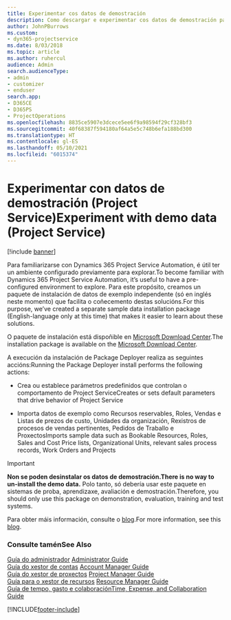```yaml
---
title: Experimentar cos datos de demostración
description: Como descargar e experimentar cos datos de demostración para Project Service Automation.
author: JohnPBurrows
ms.custom:
- dyn365-projectservice
ms.date: 8/03/2018
ms.topic: article
ms.author: ruhercul
audience: Admin
search.audienceType:
- admin
- customizer
- enduser
search.app:
- D365CE
- D365PS
- ProjectOperations
ms.openlocfilehash: 8835ce5907e3dcece5ee6f9a98594f29cf328bf3
ms.sourcegitcommit: 40f68387f594180af64a5e5c748b6efa188bd300
ms.translationtype: HT
ms.contentlocale: gl-ES
ms.lasthandoff: 05/10/2021
ms.locfileid: "6015374"
---
```

# <a name="experiment-with-demo-data-project-service"></a><span data-ttu-id="86072-103">Experimentar con datos de demostración (Project Service)</span><span class="sxs-lookup"><span data-stu-id="86072-103">Experiment with demo data (Project Service)</span></span>

[!include [banner](../includes/psa-now-project-operations.md)]

<span data-ttu-id="86072-104">Para familiarizarse con Dynamics 365 Project Service Automation, é útil ter un ambiente configurado previamente para explorar.</span><span class="sxs-lookup"><span data-stu-id="86072-104">To become familiar with Dynamics 365 Project Service Automation, it’s useful to have a pre-configured environment to explore.</span></span> <span data-ttu-id="86072-105">Para este propósito, creamos un paquete de instalación de datos de exemplo independente (só en inglés neste momento) que facilita o coñecemento destas solucións.</span><span class="sxs-lookup"><span data-stu-id="86072-105">For this purpose, we’ve created a separate sample data installation package (English-language only at this time) that makes it easier to learn about these solutions.</span></span> 

<span data-ttu-id="86072-106">O paquete de instalación está dispoñible en [Microsoft Download Center](https://go.microsoft.com/fwlink/?linkid=859966).</span><span class="sxs-lookup"><span data-stu-id="86072-106">The installation package is available on the [Microsoft Download Center](https://go.microsoft.com/fwlink/?linkid=859966).</span></span>  

<span data-ttu-id="86072-107">A execución da instalación de Package Deployer realiza as seguintes accións:</span><span class="sxs-lookup"><span data-stu-id="86072-107">Running the Package Deployer install performs the following actions:</span></span> 
  
-   <span data-ttu-id="86072-108">Crea ou establece parámetros predefinidos que controlan o comportamento de Project Service</span><span class="sxs-lookup"><span data-stu-id="86072-108">Creates or sets default parameters that drive behavior of Project Service</span></span>  
  
-   <span data-ttu-id="86072-109">Importa datos de exemplo como Recursos reservables, Roles, Vendas e Listas de prezos de custo, Unidades da organización, Rexistros de procesos de vendas pertinentes, Pedidos de Traballo e Proxectos</span><span class="sxs-lookup"><span data-stu-id="86072-109">Imports sample data such as Bookable Resources, Roles, Sales and Cost Price lists, Organizational Units, relevant sales process records, Work Orders and Projects</span></span>    
  
> [!IMPORTANT]
> <span data-ttu-id="86072-110">**Non se poden desinstalar os datos de demostración.**</span><span class="sxs-lookup"><span data-stu-id="86072-110">**There is no way to un-install the demo data.**</span></span> <span data-ttu-id="86072-111">Polo tanto, só debería usar este paquete en sistemas de proba, aprendizaxe, avaliación e demostración.</span><span class="sxs-lookup"><span data-stu-id="86072-111">Therefore, you should only use this package on demonstration, evaluation, training and test systems.</span></span>

<span data-ttu-id="86072-112">Para obter máis información, consulte o [blog](https://blogs.msdn.microsoft.com/crm/2017/10/24/microsoft-dynamics-365-for-field-service-and-project-service-automation-sample-data).</span><span class="sxs-lookup"><span data-stu-id="86072-112">For more information, see this [blog](https://blogs.msdn.microsoft.com/crm/2017/10/24/microsoft-dynamics-365-for-field-service-and-project-service-automation-sample-data).</span></span>





  
### <a name="see-also"></a><span data-ttu-id="86072-113">Consulte tamén</span><span class="sxs-lookup"><span data-stu-id="86072-113">See Also</span></span>  
 <span data-ttu-id="86072-114">[Guía do administrador](../psa/admin-guide.md) </span><span class="sxs-lookup"><span data-stu-id="86072-114">[Administrator Guide](../psa/admin-guide.md) </span></span>  
 <span data-ttu-id="86072-115">[Guía do xestor de contas](../psa/account-manager-guide.md) </span><span class="sxs-lookup"><span data-stu-id="86072-115">[Account Manager Guide](../psa/account-manager-guide.md) </span></span>  
 <span data-ttu-id="86072-116">[Guía do xestor de proxectos](../psa/project-manager-guide.md) </span><span class="sxs-lookup"><span data-stu-id="86072-116">[Project Manager Guide](../psa/project-manager-guide.md) </span></span>  
 <span data-ttu-id="86072-117">[Guía para o xestor de recursos](../psa/resource-manager-guide.md) </span><span class="sxs-lookup"><span data-stu-id="86072-117">[Resource Manager Guide](../psa/resource-manager-guide.md) </span></span>  
 [<span data-ttu-id="86072-118">Guía de tempo, gasto e colaboración</span><span class="sxs-lookup"><span data-stu-id="86072-118">Time, Expense, and Collaboration Guide</span></span>](../psa/time-expense-collaboration-guide.md)


[!INCLUDE[footer-include](../includes/footer-banner.md)]